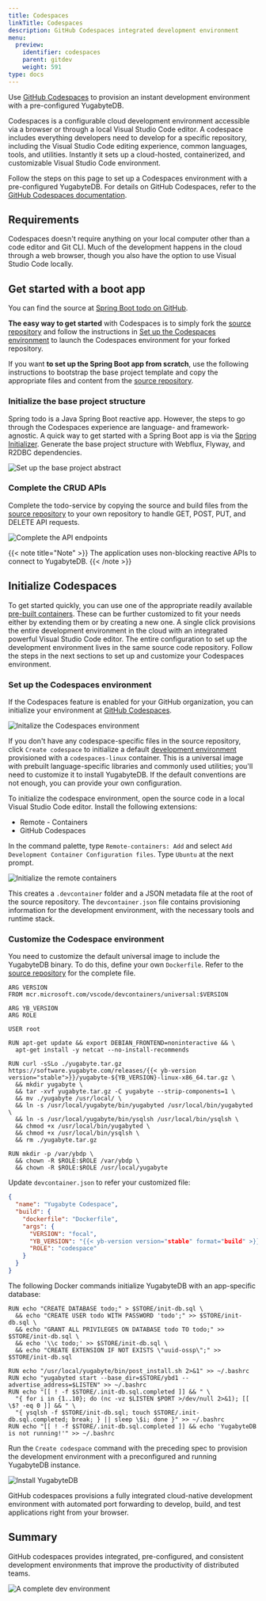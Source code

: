 ```yaml
---
title: Codespaces
linkTitle: Codespaces
description: GitHub Codespaces integrated development environment
menu:
  preview:
    identifier: codespaces
    parent: gitdev
    weight: 591
type: docs
---
```


Use [GitHub Codespaces](https://github.com/features/codespaces) to provision an instant development environment with a pre-configured YugabyteDB.

Codespaces is a configurable cloud development environment accessible via a browser or through a local Visual Studio Code editor. A codespace includes everything developers need to develop for a specific repository, including the Visual Studio Code editing experience, common languages, tools, and utilities. Instantly it sets up a cloud-hosted, containerized, and customizable Visual Studio Code environment.

Follow the steps on this page to set up a Codespaces environment with a pre-configured YugabyteDB. For details on GitHub Codespaces, refer to the [GitHub Codespaces documentation](https://docs.github.com/en/codespaces).

## Requirements

Codespaces doesn't require anything on your local computer other than a code editor and Git CLI. Much of the development happens in the cloud through a web browser, though you also have the option to use Visual Studio Code locally.

## Get started with a boot app

You can find the source at [Spring Boot todo on GitHub](https://github.com/yugabyte/yb-todo-app.git).

**The easy way to get started** with Codespaces is to simply fork the [source repository](https://github.com/yugabyte/yb-todo-app.git) and follow the instructions in [Set up the Codespaces environment](#set-up-the-codespaces-environment) to launch the Codespaces environment for your forked repository.

If you want **to set up the Spring Boot app from scratch**, use the following instructions to bootstrap the base project template and copy the appropriate files and content from the [source repository](https://github.com/yugabyte/yb-todo-app.git).

### Initialize the base project structure

Spring todo is a Java Spring Boot reactive app. However, the steps to go through the Codespaces experience are language- and framework-agnostic. A quick way to get started with a Spring Boot app is via the [Spring Initializer](https://start.spring.io). Generate the base project structure with Webflux, Flyway, and R2DBC dependencies.

![Set up the base project abstract](/images/develop/gitdev/codespace/init-sb.png)

### Complete the CRUD APIs

Complete the todo-service by copying the source and build files from the [source repository](https://github.com/yugabyte/yb-todo-app.git) to your own repository to handle GET, POST, PUT, and DELETE API requests.

![Complete the API endpoints](/images/develop/gitdev/codespace/complete-api.png)

{{< note title="Note" >}}
The application uses non-blocking reactive APIs to connect to YugabyteDB.
{{< /note >}}

## Initialize Codespaces

To get started quickly, you can use one of the appropriate readily available [pre-built containers](https://github.com/microsoft/vscode-dev-containers/tree/main/containers). These can be further customized to fit your needs either by extending them or by creating a new one. A single click provisions the entire development environment in the cloud with an integrated powerful Visual Studio Code editor. The entire configuration to set up the development environment lives in the same source code repository. Follow the steps in the next sections to set up and customize your Codespaces environment.

### Set up the Codespaces environment

If the Codespaces feature is enabled for your GitHub organization, you can initialize your environment at [GitHub Codespaces](https://github.com/codespaces).

![Initalize the Codespaces environment](/images/develop/gitdev/codespace/init-codespace.png)

If you don't have any codespace-specific files in the source repository, click `Create codespace` to initialize a default [development environment](https://github.com/microsoft/vscode-dev-containers/tree/main/containers/codespaces-linux) provisioned with a `codespaces-linux` container. This is a universal image with prebuilt language-specific libraries and commonly used utilities; you'll need to customize it to install YugabyteDB. If the default conventions are not enough, you can provide your own configuration.

To initialize the codespace environment, open the source code in a local Visual Studio Code editor. Install the following extensions:

* Remote - Containers
* GitHub Codespaces

In the command palette, type `Remote-containers: Add` and select `Add Development Container Configuration files`. Type `Ubuntu` at the next prompt.

![Initialize the remote containers](/images/develop/gitdev/codespace/find-container.png)

This creates a `.devcontainer` folder and a JSON metadata file at the root of the source repository. The `devcontainer.json` file contains provisioning information for the development environment, with the necessary tools and runtime stack.

### Customize the Codespace environment

You need to customize the default universal image to include the YugabyteDB binary. To do this, define your own `Dockerfile`. Refer to the [source repository](https://github.com/yugabyte/yb-todo-app.git) for the complete file.

```docker
ARG VERSION
FROM mcr.microsoft.com/vscode/devcontainers/universal:$VERSION

ARG YB_VERSION
ARG ROLE

USER root

RUN apt-get update && export DEBIAN_FRONTEND=noninteractive && \
  apt-get install -y netcat --no-install-recommends

RUN curl -sSLo ./yugabyte.tar.gz https://software.yugabyte.com/releases/{{< yb-version version="stable">}}/yugabyte-${YB_VERSION}-linux-x86_64.tar.gz \
  && mkdir yugabyte \
  && tar -xvf yugabyte.tar.gz -C yugabyte --strip-components=1 \
  && mv ./yugabyte /usr/local/ \
  && ln -s /usr/local/yugabyte/bin/yugabyted /usr/local/bin/yugabyted \
  && ln -s /usr/local/yugabyte/bin/ysqlsh /usr/local/bin/ysqlsh \
  && chmod +x /usr/local/bin/yugabyted \
  && chmod +x /usr/local/bin/ysqlsh \
  && rm ./yugabyte.tar.gz

RUN mkdir -p /var/ybdp \
  && chown -R $ROLE:$ROLE /var/ybdp \
  && chown -R $ROLE:$ROLE /usr/local/yugabyte
```

Update `devcontainer.json` to refer your customized file:

```json
{
  "name": "Yugabyte Codespace",
  "build": {
    "dockerfile": "Dockerfile",
    "args": {
      "VERSION": "focal",
      "YB_VERSION": "{{< yb-version version="stable" format="build" >}}",
      "ROLE": "codespace"
    }
  }
}
```

The following Docker commands initialize YugabyteDB with an app-specific database:

```docker
RUN echo "CREATE DATABASE todo;" > $STORE/init-db.sql \
  && echo "CREATE USER todo WITH PASSWORD 'todo';" >> $STORE/init-db.sql \
  && echo "GRANT ALL PRIVILEGES ON DATABASE todo TO todo;" >> $STORE/init-db.sql \
  && echo '\\c todo;' >> $STORE/init-db.sql \
  && echo "CREATE EXTENSION IF NOT EXISTS \"uuid-ossp\";" >> $STORE/init-db.sql

RUN echo "/usr/local/yugabyte/bin/post_install.sh 2>&1" >> ~/.bashrc
RUN echo "yugabyted start --base_dir=$STORE/ybd1 --advertise_address=$LISTEN" >> ~/.bashrc
RUN echo "[[ ! -f $STORE/.init-db.sql.completed ]] && " \
  "{ for i in {1..10}; do (nc -vz $LISTEN $PORT >/dev/null 2>&1); [[ \$? -eq 0 ]] && " \
  "{ ysqlsh -f $STORE/init-db.sql; touch $STORE/.init-db.sql.completed; break; } || sleep \$i; done }" >> ~/.bashrc
RUN echo "[[ ! -f $STORE/.init-db.sql.completed ]] && echo 'YugabyteDB is not running!'" >> ~/.bashrc
```

Run the `Create codespace` command with the preceding spec to provision the development environment with a preconfigured and running YugabyteDB instance.

![Install YugabyteDB](/images/develop/gitdev/codespace/install-yb.gif)

GitHub codespaces provisions a fully integrated cloud-native development environment with automated port forwarding to develop, build, and test applications right from your browser.

## Summary

GitHub codespaces provides integrated, pre-configured, and consistent development environments that improve the productivity of distributed teams.

![A complete dev environment](/images/develop/gitdev/codespace/complete-dev.png)
